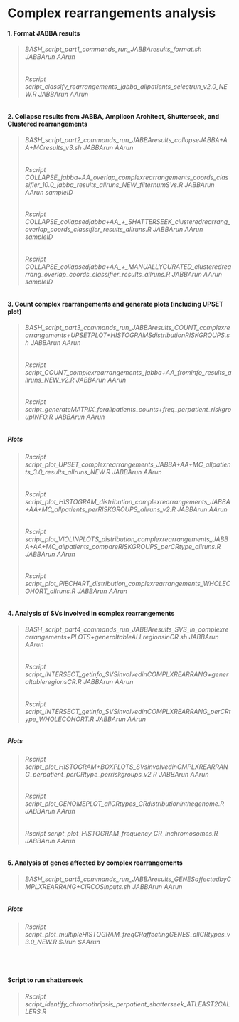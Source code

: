 # Complex rearrangements analysis

#### 1. Format JABBA results
> ###### BASH_script_part1_commands_run_JABBAresults_format.sh JABBArun AArun
> ###### Rscript script_classify_rearrangements_jabba_allpatients_selectrun_v2.0_NEW.R JABBArun AArun
#### 2. Collapse results from JABBA, Amplicon Architect, Shutterseek, and Clustered rearrangements
> ###### BASH_script_part2_commands_run_JABBAresults_collapseJABBA+AA+MCresults_v3.sh JABBArun AArun 
> ###### Rscript COLLAPSE_jabba+AA_overlap_complexrearrangements_coords_classifier_10.0_jabba_results_allruns_NEW_filternumSVs.R JABBArun AArun sampleID
> ###### Rscript COLLAPSE_collapsedjabba+AA_+_SHATTERSEEK_clusteredrearrang_overlap_coords_classifier_results_allruns.R JABBArun AArun sampleID
> ###### Rscript COLLAPSE_collapsedjabba+AA_+_MANUALLYCURATED_clusteredrearrang_overlap_coords_classifier_results_allruns.R JABBArun AArun sampleID
#### 3. Count complex rearrangements and generate plots (including UPSET plot)
> ###### BASH_script_part3_commands_run_JABBAresults_COUNT_complexrearrangements+UPSETPLOT+HISTOGRAMSdistributionRISKGROUPS.sh JABBArun AArun
> ###### Rscript script_COUNT_complexrearrangements_jabba+AA_frominfo_results_allruns_NEW_v2.R JABBArun AArun
> ###### Rscript script_generateMATRIX_forallpatients_counts+freq_perpatient_riskgroupINFO.R JABBArun AArun
##### Plots
> ###### Rscript script_plot_UPSET_complexrearrangements_JABBA+AA+MC_allpatients_3.0_results_allruns_NEW.R JABBArun AArun
> ###### Rscript script_plot_HISTOGRAM_distribution_complexrearrangements_JABBA+AA+MC_allpatients_perRISKGROUPS_allruns_v2.R JABBArun AArun
> ###### Rscript script_plot_VIOLINPLOTS_distribution_complexrearrangements_JABBA+AA+MC_allpatients_compareRISKGROUPS_perCRtype_allruns.R JABBArun AArun
> ###### Rscript script_plot_PIECHART_distribution_complexrearrangements_WHOLECOHORT_allruns.R JABBArun AArun
#### 4. Analysis of SVs involved in complex rearrangements
> ###### BASH_script_part4_commands_run_JABBAresults_SVS_in_complexrearrangements+PLOTS+generaltableALLregionsinCR.sh JABBArun AArun
> ###### Rscript script_INTERSECT_getinfo_SVSinvolvedinCOMPLXREARRANG+generaltableregionsCR.R JABBArun AArun
> ###### Rscript script_INTERSECT_getinfo_SVSinvolvedinCOMPLXREARRANG_perCRtype_WHOLECOHORT.R JABBArun AArun
##### Plots
> ###### Rscript script_plot_HISTOGRAM+BOXPLOTS_SVsinvolvedinCMPLXREARRANG_perpatient_perCRtype_perriskgroups_v2.R JABBArun AArun
> ###### Rscript script_plot_GENOMEPLOT_allCRtypes_CRdistributioninthegenome.R JABBArun AArun
> ###### Rscript script_plot_HISTOGRAM_frequency_CR_inchromosomes.R JABBArun AArun
#### 5. Analysis of genes affected by complex rearrangements
> ###### BASH_script_part5_commands_run_JABBAresults_GENESaffectedbyCMPLXREARRANG+CIRCOSinputs.sh JABBArun AArun
##### Plots
> ###### Rscript script_plot_multipleHISTOGRAM_freqCRaffectingGENES_allCRtypes_v3.0_NEW.R $Jrun $AArun<br/>
<br/>

#### Script to run shatterseek
> ###### Rscript script_identify_chromothripsis_perpatient_shatterseek_ATLEAST2CALLERS.R
 
